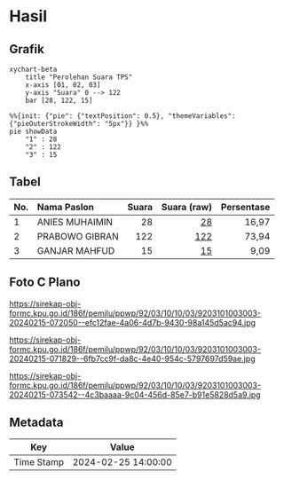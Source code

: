 # Hasil

## Grafik

```mermaid
xychart-beta
    title "Perolehan Suara TPS"
    x-axis [01, 02, 03]
    y-axis "Suara" 0 --> 122
    bar [28, 122, 15]
```

```mermaid
%%{init: {"pie": {"textPosition": 0.5}, "themeVariables": {"pieOuterStrokeWidth": "5px"}} }%%
pie showData
    "1" : 28
    "2" : 122
    "3" : 15
```

## Tabel

| No. | Nama Paslon    | Suara | Suara (raw) | Persentase |
|:--- |:-------------- | -----:| -----------:| ----------:|
| 1   | ANIES MUHAIMIN | 28    | [28][p-1]   | 16,97      |
| 2   | PRABOWO GIBRAN | 122   | [122][p-2]  | 73,94      |
| 3   | GANJAR MAHFUD  | 15    | [15][p-3]   | 9,09       |


[p-1]: https://github.com/gigit-pemilu/pemilu-2024-92-papua-barat/blob/main/pilpres/hitung-suara/sub/92-papua-barat/sub/03-fak-fak/sub/10-pariwari/sub/1003-dulanpokpok/sub/003-tps/sub/paslon-1.txt
[p-2]: https://github.com/gigit-pemilu/pemilu-2024-92-papua-barat/blob/main/pilpres/hitung-suara/sub/92-papua-barat/sub/03-fak-fak/sub/10-pariwari/sub/1003-dulanpokpok/sub/003-tps/sub/paslon-2.txt
[p-3]: https://github.com/gigit-pemilu/pemilu-2024-92-papua-barat/blob/main/pilpres/hitung-suara/sub/92-papua-barat/sub/03-fak-fak/sub/10-pariwari/sub/1003-dulanpokpok/sub/003-tps/sub/paslon-3.txt

## Foto C Plano

https://sirekap-obj-formc.kpu.go.id/186f/pemilu/ppwp/92/03/10/10/03/9203101003003-20240215-072050--efc12fae-4a06-4d7b-9430-98a145d5ac94.jpg

https://sirekap-obj-formc.kpu.go.id/186f/pemilu/ppwp/92/03/10/10/03/9203101003003-20240215-071829--6fb7cc9f-da8c-4e40-954c-5797697d59ae.jpg

https://sirekap-obj-formc.kpu.go.id/186f/pemilu/ppwp/92/03/10/10/03/9203101003003-20240215-073542--4c3baaaa-9c04-456d-85e7-b91e5828d5a9.jpg


## Metadata

| Key        | Value               |
| ---------- | ------------------- |
| Time Stamp | 2024-02-25 14:00:00 |



